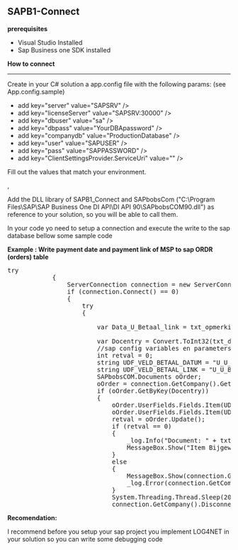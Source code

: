 <h2>SAPB1-Connect</h2>

<b>prerequisites</b>
<ul>
            <li>Visual Studio Installed</li>
            <li>Sap Business one SDK installed</li>
</ul>

<b><p>How to connect</p></b>
<hr />
<p>Create in your C# solution a app.config file with the following params: (see App.config.sample)</p>
<ul>
            <li>add key="server" value="SAPSRV" /></li>
            <li>add key="licenseServer" value="SAPSRV:30000" /></li>
            <li>add key="dbuser" value="sa" /></li>
            <li>add key="dbpass" value="YourDBApassword" /></li>
            <li>add key="companydb" value="ProductionDatabase" /></li>
            <li>add key="user" value="SAPUSER" /></li>
            <li>add key="pass" value="SAPPASSWORD" /></li>
            <li>add key="ClientSettingsProvider.ServiceUri" value="" /></li>
</ul>
<p>Fill out the values that match your environment.</p>,

<p>Add the DLL library of SAPB1_Connect and SAPbobsCom ("C:\Program Files\SAP\SAP Business One DI API\DI API 90\SAPbobsCOM90.dll") as reference to your solution, so you will be able to call them.
            
<p>In your code yo need to setup a connection and execute the write to the sap database bellow some sample code</p>

<b>Example : Write payment date and payment link of MSP to sap ORDR (orders) table </b>
<pre>
try
            {
                ServerConnection connection = new ServerConnection();
                if (connection.Connect() == 0)
                {
                    try
                    {
                       
                        var Data_U_Betaal_link = txt_opmerkingen.Text;

                        var Docentry = Convert.ToInt32(txt_docentry.Text);
                        //sap config variables en parameters
                        int retval = 0;
                        string UDF_VELD_BETAAL_DATUM = "U_U_BETAAL_Datum";
                        string UDF_VELD_BETAAL_LINK = "U_U_BETAAL_LINK";
                        SAPbobsCOM.Documents oOrder;
                        oOrder = connection.GetCompany().GetBusinessObject(SAPbobsCOM.BoObjectTypes.oOrders);
                        if (oOrder.GetByKey(Docentry))
                        {
                            oOrder.UserFields.Fields.Item(UDF_VELD_BETAAL_DATUM).Value = datum_formated;
                            oOrder.UserFields.Fields.Item(UDF_VELD_BETAAL_LINK).Value = Data_U_Betaal_link;
                            retval = oOrder.Update();
                            if (retval == 0)
                            {
                                _log.Info("Document: " + txt_docnum.Text + " is succesvol bijgewerkt");                             
                                MessageBox.Show("Item Bijgewerkt");
                            }
                            else
                            {
                                MessageBox.Show(connection.GetCompany().GetLastErrorCode() + "-" + connection.GetCompany().GetLastErrorDescription());
                                _log.Error(connection.GetCompany().GetLastErrorCode() + "-" + connection.GetCompany().GetLastErrorDescription());
                            }
                            System.Threading.Thread.Sleep(2000);
                            connection.GetCompany().Disconnect();
</pre>

<b>Recomendation:</b>
<p>I recommend before you setup your sap project you implement <a href:"https://www.nuget.org/packages/log4net/">LOG4NET</a> in your solution so you can write some debugging code</p>
